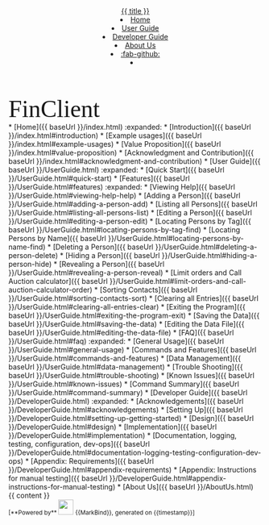 <head>
  <title>{{ title }}</title>
  <!-- ...other meta tags... -->
</head>
<head-bottom>
  <link rel="stylesheet" href="{{baseUrl}}/stylesheets/main.css">
</head-bottom>

<header sticky>
  <navbar type="dark">
    <a slot="brand" href="{{baseUrl}}/index.html" title="{{ title }}" class="navbar-brand">{{ title }}</a>
    <li><a href="{{baseUrl}}/index.html" class="nav-link">Home</a></li>
    <li><a href="{{baseUrl}}/UserGuide.html" class="nav-link">User Guide</a></li>
    <li><a href="{{baseUrl}}/DeveloperGuide.html" class="nav-link">Developer Guide</a></li>
    <li><a href="{{baseUrl}}/AboutUs.html" class="nav-link">About Us</a></li>
    <li><a href="https://github.com/AY2425S2-CS2103T-T11-4/tp.git" target="_blank" class="nav-link"><md>:fab-github:</md></a>
    </li>
    <li slot="right">
      <form class="navbar-form">
        <searchbar :data="searchData" placeholder="Search" :on-hit="searchCallback" menu-align-right></searchbar>
      </form>
    </li>
  </navbar>
</header>

<div id="flex-body">
  <nav id="site-nav">
    <div class="site-nav-top">
      <div class="fw-bold mb-2 text-center" style="font-size: 3rem;font-family:playfair display;">FinClient</div>
    </div>
    <div class="nav-component slim-scroll">
      <site-nav>
* [Home]({{ baseUrl }}/index.html) :expanded:
  * [Introduction]({{ baseUrl }}/index.html#introduction)
  * [Example usages]({{ baseUrl }}/index.html#example-usages)
  * [Value Proposition]({{ baseUrl }}/index.html#value-proposition)
  * [Acknowledgment and Contribution]({{ baseUrl }}/index.html#acknowledgment-and-contribution)
* [User Guide]({{ baseUrl }}/UserGuide.html) :expanded:
  * [Quick Start]({{ baseUrl }}/UserGuide.html#quick-start)
  * [Features]({{ baseUrl }}/UserGuide.html#features) :expanded:
    * [Viewing Help]({{ baseUrl }}/UserGuide.html#viewing-help-help)
    * [Adding a Person]({{ baseUrl }}/UserGuide.html#adding-a-person-add)
    * [Listing all Persons]({{ baseUrl }}/UserGuide.html#listing-all-persons-list)
    * [Editing a Person]({{ baseUrl }}/UserGuide.html#editing-a-person-edit)
    * [Locating Persons by Tag]({{ baseUrl }}/UserGuide.html#locating-persons-by-tag-find)
    * [Locating Persons by Name]({{ baseUrl }}/UserGuide.html#locating-persons-by-name-find)
    * [Deleting a Person]({{ baseUrl }}/UserGuide.html#deleting-a-person-delete)
    * [Hiding a Person]({{ baseUrl }}/UserGuide.html#hiding-a-person-hide)
    * [Revealing a Person]({{ baseUrl }}/UserGuide.html#revealing-a-person-reveal)
    * [Limit orders and Call Auction calculator]({{ baseUrl }}/UserGuide.html#limit-orders-and-call-auction-calculator-order)
    * [Sorting Contacts]({{ baseUrl }}/UserGuide.html#sorting-contacts-sort)
    * [Clearing all Entries]({{ baseUrl }}/UserGuide.html#clearing-all-entries-clear)
    * [Exiting the Program]({{ baseUrl }}/UserGuide.html#exiting-the-program-exit)
    * [Saving the Data]({{ baseUrl }}/UserGuide.html#saving-the-data)
    * [Editing the Data File]({{ baseUrl }}/UserGuide.html#editing-the-data-file)
  * [FAQ]({{ baseUrl }}/UserGuide.html#faq) :expanded:
    * [General Usage]({{ baseUrl }}/UserGuide.html#general-usage)
    * [Commands and Features]({{ baseUrl }}/UserGuide.html#commands-and-features)
    * [Data Management]({{ baseUrl }}/UserGuide.html#data-management)
    * [Trouble Shooting]({{ baseUrl }}/UserGuide.html#trouble-shooting)
  * [Known Issues]({{ baseUrl }}/UserGuide.html#known-issues)
  * [Command Summary]({{ baseUrl }}/UserGuide.html#command-summary)
* [Developer Guide]({{ baseUrl }}/DeveloperGuide.html) :expanded:
  * [Acknowledgements]({{ baseUrl }}/DeveloperGuide.html#acknowledgements)
  * [Setting Up]({{ baseUrl }}/DeveloperGuide.html#setting-up-getting-started)
  * [Design]({{ baseUrl }}/DeveloperGuide.html#design)
  * [Implementation]({{ baseUrl }}/DeveloperGuide.html#implementation)
  * [Documentation, logging, testing, configuration, dev-ops]({{ baseUrl }}/DeveloperGuide.html#documentation-logging-testing-configuration-dev-ops)
  * [Appendix: Requirements]({{ baseUrl }}/DeveloperGuide.html#appendix-requirements)
  * [Appendix: Instructions for manual testing]({{ baseUrl }}/DeveloperGuide.html#appendix-instructions-for-manual-testing)
* [About Us]({{ baseUrl }}/AboutUs.html)
      </site-nav>
    </div>
  </nav>
  <div id="content-wrapper">
    {{ content }}
  </div>
  <nav id="page-nav">
    <div class="nav-component slim-scroll">
      <page-nav />
    </div>
  </nav>
  <scroll-top-button></scroll-top-button>
</div>

<footer>
  <!-- Support MarkBind by including a link to us on your landing page! -->
  <div class="text-center">
    <small>[<md>**Powered by**</md> <img src="https://markbind.org/favicon.ico" class="no-style" width="30"> {{MarkBind}}, generated on {{timestamp}}]</small>
  </div>
</footer>
